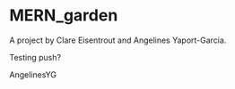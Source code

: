 # MERN_garden

A project by Clare Eisentrout and Angelines Yaport-Garcia.

Testing push?

AngelinesYG
